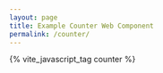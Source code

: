 ```yaml
---
layout: page
title: Example Counter Web Component
permalink: /counter/
---
```


{% vite_javascript_tag counter %}

<my-counter />
